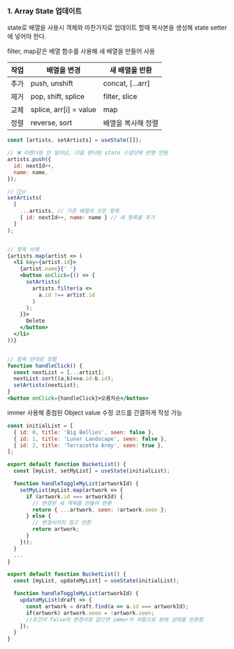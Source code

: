### 1. Array State 업데이트 

state로 배열을 사용시 객체와 마찬가지로 업데이트 할때 복사본을 생성해 state setter에 넣어야 한다.

filter, map같은 배열 함수를 사용해 새 배열을 만들어 사용

| 작업 | 배열을 변경 | 새 배열을 반환 |
|------|-----------------|----------------|
| 추가 | push, unshift | concat, [...arr] |
| 제거 | pop, shift, splice | filter, slice |
| 교체 | splice, arr[i] = value | map |
| 정렬 | reverse, sort | 배열을 복사해 정렬 |

```jsx
const [artists, setArtists] = useState([]);

// ❌ 리렌더링 안 일어남, 다음 렌더링 state 스냅샷에 반영 안됨 
artists.push({
  id: nextId++,
  name: name,
});

// 🙆🏻‍♂️
setArtists(
  [
    ...artists, // 기존 배열의 모든 항목
    { id: nextId++, name: name } // 새 항목을 추가
  ]
);


// 항목 삭제
{artists.map(artist => (
  <li key={artist.id}>
    {artist.name}{' '}
    <button onClick={() => {
      setArtists(
        artists.filter(a =>
          a.id !== artist.id
        )
      );
    }}>
      Delete
    </button>
  </li>
))}


// 항목 반대로 정렬
function handleClick() {
  const nextList = [...artist];
  nextList.sort((a,b)=>a.id-b.id);
  setArtists(nextList);
}
<button onClick={handleClick}>오름차순</button>
```

immer 사용해 중첨된 Object value 수정 코드를 간결하게 작성 가능

```jsx
const initialList = [
  { id: 0, title: 'Big Bellies', seen: false },
  { id: 1, title: 'Lunar Landscape', seen: false },
  { id: 2, title: 'Terracotta Army', seen: true },
];

export default function BucketList() {
  const [myList, setMyList] = useState(initialList);

  function handleToggleMyList(artworkId) {
    setMyList(myList.map(artwork => {
      if (artwork.id === artworkId) {
        // 변경된 새 객체를 만들어 반환
        return { ...artwork, seen: !artwork.seen };
      } else {
        // 변경시키지 않고 반환
        return artwork;
      }
    }));
  }
  ...
}

export default function BucketList() {
  const [myList, updateMyList] = useState(initialList);

  function handleToggleMyList(artworkId) {
    updateMyList(draft => {
      const artwork = draft.find(a => a.id === artworkId);
      if(artwork) artwork.seen = !artwork.seen;
      //조건이 false라 변경사항 없으면 immer가 자동으로 원래 상태를 반환함
    });
  }
}
```
